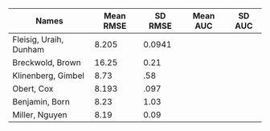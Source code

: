 |Names| Mean RMSE | SD RMSE | Mean AUC | SD AUC |
|------|---------|-----------|--------|---------|
|Fleisig, Uraih, Dunham|  8.205 | 0.0941   |  | | |
|Breckwold, Brown | 16.25| 0.21| | |
|Klinenberg, Gimbel|8.73 |.58 | | | |
|Obert, Cox | 8.193 | .097 | | |
|Benjamin, Born |8.23 |1.03 | | |
| Miller, Nguyen | 8.19| 0.09 | | |


